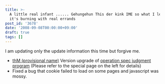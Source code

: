```yaml
---
title: >-
  A little real infant ...... Gehungehun This der kink IME so what I learned and
  it's burning with real errands
post_id: '3678'
date: '2008-09-08T00:00:00+09:00'
draft: true
tags: []
---
```


I am updating only the update information this time but forgive me.

*   [thM (provisional name)](/3676) Version upgrade of [operation spec judgment program](/3676) (Please refer to the special page on the left for details)
*   Fixed a bug that cookie failed to load on some pages and javascript was mossy.
